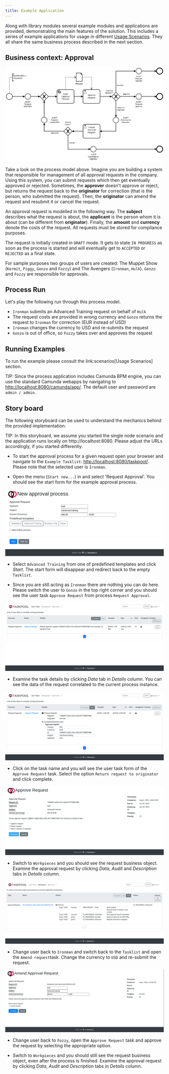 ```yaml
---
title: Example Application
---
```


Along with library modules several example modules and applications are provided, demonstrating the main features of the solution.
This includes a series of example applications for usage in different [Usage Scenarios](./scenarios/). They all share the same
business process described in the next section.


## Business context: Approval

![Approval Process](../img/process_approve_request.png)

Take a look on the process model above. Imagine you are building a system that responsible for management of all approval requests
in the company. Using this system, you can submit requests which then get eventually approved or rejected. Sometimes, the __approver__
doesn't approve or reject, but returns the request back to the __originator__ for correction (that is the person, who submitted the request).
Then, the __originator__ can amend the request and resubmit it or cancel the request.

An approval request is modelled in the following way. The __subject__  describes what the request is about, the __applicant__ is the
person whom it is about (can be different from __originator__). Finally, the __amount__ and __currency__ denote the costs of the request.
All requests must be stored for compliance purposes.

The request is initially created in `DRAFT` mode. It gets to state `IN PROGRESS` as soon as the process is started and will
eventually get to `ACCEPTED` or `REJECTED` as a final state.

For sample purposes two groups of users are created: The Muppet Show (`Kermit`, `Piggy`, `Gonzo` and `Fozzy`) and The Avengers (`Ironman`,
`Hulk`).  `Gonzo` and `Fozzy` are responsible for approvals.

## Process Run

Let's play the following run through this process model.

- `Ironman` submits an Advanced Training request on behalf of `Hulk`
- The request costs are provided in wrong currency and `Gonzo` returns the request to `Ironman` for correction (EUR instead of USD)
- `Ironman` changes the currency to USD and re-submits the request
- `Gonzo` is out of office, so `Fozzy` takes over and approves the request

## Running Examples

To run the example please consult the link:scenarios[Usage Scenarios] section.

TIP: Since the process application includes Camunda BPM engine, you can use the standard Camunda webapps by navigating
to [http://localhost:8080/camunda/app/](http://localhost:8080/camunda/app/).
The default user and password are `admin / admin`.

## Story board

The following storyboard can be used to understand the mechanics behind the provided implementation:

TIP: In this storyboard, we assume you started the single node scenario and the application runs locally
on http://localhost:8080. Please adjust the URLs accordingly, if you started differently.

- To start the approval process for a given request open your browser and navigate to the `Example Tasklist`:
[http://localhost:8080/taskpool/](http://localhost:8080/taskpool/). Please note that the selected user is `Ironman`.

- Open the menu (`Start new...`) in and select 'Request Approval'. You should see the start form for the example
approval process.

![New approval process start form](../img/example_start_form.png)

- Select `Advanced Training` from one of predefined templates and click _Start_. The start form will disappear and redirect back to
the empty `Tasklist`.

- Since you are still acting as `Ironman` there are nothing you can do here. Please switch the user to `Gonzo`
in the top right corner and you should see the user task `Approve Request` from process `Request Approval`.

![Task list with task description](../img/example_tasklist_approve_description.png)

- Examine the task details by clicking _Data_ tab in _Details_ column. You can see the data of the request correlated to
the current process instance.

![Task list with task data](../img/example_tasklist_approve_data.png)

- Click on the task name and you will see the user task form of the `Approve Request` task. Select the option
`Return request to originator` and click complete.

![Example User Task Form Approve Request](../img/example_approve_request.png)

- Switch to `Workpieces` and you should see the request business object. Examine the approval request by clicking
_Data_, _Audit_ and _Description_ tabs in _Details_ column.

![Example Archive View](../img/example_archive_business_object.png)

- Change user back to `Ironman` and switch back to the `Tasklist` and open the `Amend request`task. Change the currency to
`USD` and re-submit the request.

![Example User Task Form Amend Request](../img/example_amend_request.png)

- Change user back to `Fozzy`, open the `Approve Request` task and approve the request by selecting the appropriate option.

- Switch to `Workpieces` and you should still see the request business object, even after the process is finished. Examine the approval
request by clicking _Data_, _Audit_ and _Description_ tabs in _Details_ column.
